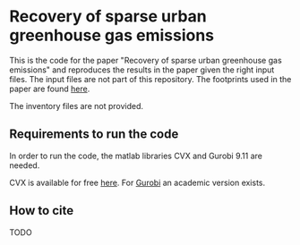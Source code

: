 # Recovery of sparse urban greenhouse gas emissions

This is the code for the paper "Recovery of sparse urban greenhouse gas emissions"
and reproduces the results in the paper given the right input files.
The input files are not part of this repository.
The footprints used in the paper are found [here](https://www.dropbox.com/sh/xbjz02jnnihd4ha/AAAtx6RKs-YFZDV0HbtSYrata?dl=0).

The inventory files are not provided.

## Requirements to run the code

In order to run the code, the matlab libraries CVX and Gurobi 9.11 are needed.

CVX is available for free [here](http://cvxr.com/cvx/download/).
For [Gurobi](https://www.gurobi.com/products/gurobi-optimizer/) an academic version exists.


## How to cite
TODO
